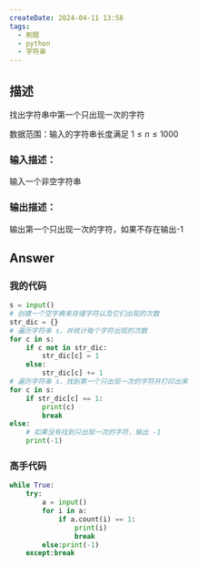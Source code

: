 ```yaml
---
createDate: 2024-04-11 13:58
tags:
  - 刷题
  - python
  - 字符串
---
```

## 描述

找出字符串中第一个只出现一次的字符

数据范围：输入的字符串长度满足 $1≤n≤1000$ 

### 输入描述：

输入一个非空字符串

### 输出描述：

输出第一个只出现一次的字符，如果不存在输出-1

## Answer
### 我的代码
```python
s = input()
# 创建一个空字典来存储字符以及它们出现的次数
str_dic = {}
# 遍历字符串 s，并统计每个字符出现的次数
for c in s:
    if c not in str_dic:
        str_dic[c] = 1
    else:
        str_dic[c] += 1
# 遍历字符串 s，找到第一个只出现一次的字符并打印出来
for c in s:
    if str_dic[c] == 1:
        print(c)
        break
else:
    # 如果没有找到只出现一次的字符，输出 -1
    print(-1)
```
### 高手代码
```python
while True:
    try:
        a = input()
        for i in a:
            if a.count(i) == 1:
                print(i)
                break
        else:print(-1)
    except:break
```
